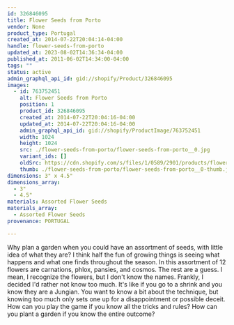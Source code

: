 ```yaml
---
id: 326846095
title: Flower Seeds from Porto
vendor: None
product_type: Portugal
created_at: 2014-07-22T20:04:14-04:00
handle: flower-seeds-from-porto
updated_at: 2023-08-02T14:36:34-04:00
published_at: 2011-06-02T14:34:00-04:00
tags: ""
status: active
admin_graphql_api_id: gid://shopify/Product/326846095
images:
  - id: 763752451
    alt: Flower Seeds from Porto
    position: 1
    product_id: 326846095
    created_at: 2014-07-22T20:04:16-04:00
    updated_at: 2014-07-22T20:04:16-04:00
    admin_graphql_api_id: gid://shopify/ProductImage/763752451
    width: 1024
    height: 1024
    src: ./flower-seeds-from-porto/flower-seeds-from-porto__0.jpg
    variant_ids: []
    oldSrc: https://cdn.shopify.com/s/files/1/0589/2901/products/flowers-2.jpeg?v=1406073856
    thumb: ./flower-seeds-from-porto/flower-seeds-from-porto__0-thumb.jpg
dimensions: 3" x 4.5"
dimensions_array:
  - 3"
  - 4.5"
materials: Assorted Flower Seeds
materials_array:
  - Assorted Flower Seeds
provenance: PORTUGAL

---
```


Why plan a garden when you could have an assortment of seeds, with little idea of what they are? I think half the fun of growing things is seeing what happens and what one finds throughout the season. In this assortment of 12 flowers are carnations, phlox, pansies, and cosmos. The rest are a guess. I mean, I recognize the flowers, but I don't know the names. Frankly, I decided I'd rather not know too much. It's like if you go to a shrink and you know they are a Jungian. You want to know a bit about the technique, but knowing too much only sets one up for a disappointment or possible deceit. How can you play the game if you know all the tricks and rules? How can you plant a garden if you know the entire outcome?